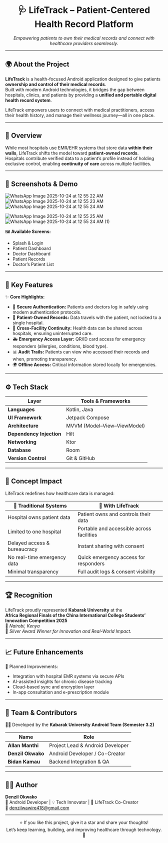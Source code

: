 <h1 align="center">🩺 LifeTrack – Patient-Centered Health Record Platform</h1>

<p align="center">
  <i>Empowering patients to own their medical records and connect with healthcare providers seamlessly.</i>
</p>

---

## 🌍 About the Project

**LifeTrack** is a health-focused Android application designed to give patients **ownership and control of their medical records**.  
Built with modern Android technologies, it bridges the gap between hospitals, clinics, and patients by providing a **unified and portable digital health record system**.

LifeTrack empowers users to connect with medical practitioners, access their health history, and manage their wellness journey—all in one place.

---

## 🚀 Overview

While most hospitals use EMR/EHR systems that store data **within their walls**, LifeTrack shifts the model toward **patient-owned records**.  
Hospitals contribute verified data to a patient’s profile instead of holding exclusive control, enabling **continuity of care** across multiple facilities.

---

## 📸 Screenshots & Demo
![WhatsApp Image 2025-10-24 at 12 55 22 AM](https://github.com/user-attachments/assets/e88eeebe-71a6-4bd7-a1a9-656cdd38dfa1)
![WhatsApp Image 2025-10-24 at 12 55 23 AM](https://github.com/user-attachments/assets/d0e2f8f6-c683-4882-ab9c-3f02b1f34c5d)
![WhatsApp Image 2025-10-24 at 12 55 24 AM](https://github.com/user-attachments/assets/928bb415-4a98-4736-b9b5-41aa8c98e18d)

![WhatsApp Image 2025-10-24 at 12 55 25 AM](https://github.com/user-attachments/assets/692ced56-7be1-4ddf-a15f-59a6509ad485)
![WhatsApp Image 2025-10-24 at 12 55 24 AM (1)](https://github.com/user-attachments/assets/b65e9be9-ebeb-4714-9a8b-40ad594bb687)



🖼️ **Available Screens:**
- Splash & Login  
- Patient Dashboard  
- Doctor Dashboard  
- Patient Records  
- Doctor’s Patient List  



---

## 🧩 Key Features

✨ **Core Highlights:**
- 🔐 **Secure Authentication:** Patients and doctors log in safely using modern authentication protocols.  
- 🧠 **Patient-Owned Records:** Data travels with the patient, not locked to a single hospital.  
- 🏥 **Cross-Facility Continuity:** Health data can be shared across hospitals, ensuring uninterrupted care.  
- 🚑 **Emergency Access Layer:** QR/ID card access for emergency responders (allergies, conditions, blood type).  
- 📊 **Audit Trails:** Patients can view who accessed their records and when, promoting transparency.  
- 🌍 **Offline Access:** Critical information stored locally for emergencies.  

---

## ⚙️ Tech Stack

| Layer | Tools & Frameworks |
|-------|--------------------|
| **Languages** | Kotlin, Java |
| **UI Framework** | Jetpack Compose |
| **Architecture** | MVVM (Model–View–ViewModel) |
| **Dependency Injection** | Hilt |
| **Networking** | Ktor |
| **Database** | Room |
| **Version Control** | Git & GitHub |

---

## 🧠 Concept Impact

LifeTrack redefines how healthcare data is managed:

| 🏥 Traditional Systems | 🚀 With LifeTrack |
|------------------------|------------------|
| Hospital owns patient data | Patient owns and controls their data |
| Limited to one hospital | Portable and accessible across facilities |
| Delayed access & bureaucracy | Instant sharing with consent |
| No real-time emergency data | Quick emergency access for responders |
| Minimal transparency | Full audit logs & consent visibility |

---

## 🏆 Recognition

LifeTrack proudly represented **Kabarak University** at the  
**Africa Regional Finals of the China International College Students’ Innovation Competition 2025**  
📍 *Nairobi, Kenya*  
🥈 *Silver Award Winner for Innovation and Real-World Impact.*

---

## 📈 Future Enhancements

🔮 Planned Improvements:
- Integration with hospital EMR systems via secure APIs  
- AI-assisted insights for chronic disease tracking  
- Cloud-based sync and encryption layer  
- In-app consultation and e-prescription module  

---

## 🤝 Team & Contributors

👨‍💻 Developed by the **Kabarak University Android Team (Semester 3.2)**  

| Name | Role |
|------|------|
| **Allan Manthi** | Project Lead & Android Developer |
| **Denzil Okwako** | Android Developer / Co-Creator |
| **Bidan Kamau** | Backend Integration & QA |

---

## 🧑‍💻 Author

**Denzil Okwako**  
📱 Android Developer | 💡 Tech Innovator | 🎯 LifeTrack Co-Creator  
📧 [denzilwawire418@gmail.com](mailto:denzilwawire418@gmail.com)  

---

<p align="center">
  ⭐ If you like this project, give it a star and share your thoughts!  
  <br>Let’s keep learning, building, and improving healthcare through technology. 💪
</p>
